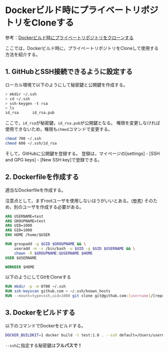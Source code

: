 # Dockerビルド時にプライベートリポジトリをCloneする

参考：[Dockerビルド時にプライベートリポジトリをクローンする](https://zenn.dev/ryo_f/articles/27f223203481ef)

ここでは，Dockerビルド時に，プライベートリポジトリをCloneして使用する方法を紹介する。

## 1. GitHubとSSH接続できるように設定する
ローカル環境で以下のようにして秘密鍵と公開鍵を作成する。

```bash
> mkdir ~/.ssh
> cd ~/.ssh
> ssh-keygen -t rsa
> ls
id_rsa		id_rsa.pub
```

ここで，`id_rsa`が秘密鍵，`id_rsa.pub`が公開鍵となる。
権限を変更しなければ使用できないため，権限も`chmod`コマンドで変更する。

```bash
chmod 700 ~/.ssh
chmod 600 ~/.ssh/id_rsa
```

そして，GitHubに公開鍵を登録する。
登録は，マイページの[settings] - [SSH and GPG keys] - [New SSH key]で登録できる。

## 2. Dockerfileを作成する
適当なDockerfileを作成する。

注意点として，まずrootユーザを使用しないほうがいいとある。([参考](https://docs.docker.jp/develop/develop-images/dockerfile_best-practices.html#user))
そのため，別のユーザを作成する必要がある。
```dockerfile
ARG USERNAME=test
ARG GROUPNAME=test
ARG UID=1000
ARG GID=1000
ENV HOME /home/$USER

RUN groupadd -g $GID $GROUPNAME && \
    useradd -m -s /bin/bash -u $UID -g $GID $USERNAME && \
    chown -R $GROUPNAME:$USERNAME $HOME
USER $USERNAME

WORKDIR $HOME
```

以下のようにしてGitをCloneする
```dockerfile
RUN mkdir -p -m 0700 ~/.ssh
RUN ssh-keyscan github.com > ~/.ssh/known_hosts 
RUN --mount=type=ssh,uid=1000 git clone git@github.com:[username]/[repository name].git
```

## 3. Dockerをビルドする

以下のコマンドでDockerをビルドする。
```bash
DOCKER_BUILDKIT=1 docker build -t test:1.0 . --ssh default=/Users/username/.ssh/id_rsa 
```

`--ssh`に指定する秘密鍵は**フルパスで！**


